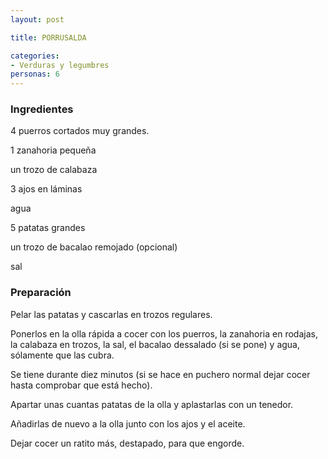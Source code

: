 ```yaml
---
layout: post

title: PORRUSALDA

categories:
- Verduras y legumbres
personas: 6 
---
```


<h3>Ingredientes</h3>
4 puerros cortados muy grandes.

1 zanahoria pequeña

un trozo de calabaza

3 ajos en láminas

agua

5 patatas grandes

un trozo de bacalao remojado (opcional)

sal

<h3>Preparación</h3>
Pelar las patatas y cascarlas en trozos regulares.

Ponerlos en la olla rápida a cocer con los puerros, la zanahoria en rodajas, la calabaza en trozos, la sal, el bacalao dessalado (si se pone) y agua, sólamente que las cubra.

Se tiene durante diez minutos (si se hace en puchero normal dejar cocer hasta comprobar que está hecho).

Apartar unas cuantas patatas de la olla y aplastarlas con un tenedor.

Añadirlas de nuevo a la olla junto con los ajos y el aceite.

Dejar cocer un ratito más, destapado, para que engorde.